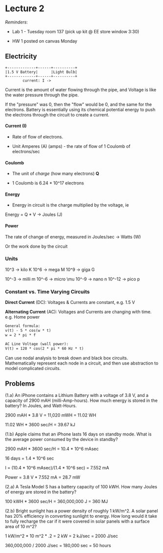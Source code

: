 # Lecture 2

*Reminders*: 

- Lab 1 - Tuesday room 137 (pick up kit @ EE store window 3:30)

- HW 1 posted on canvas Monday


## Electricity

```
+-------------+------+----------+
|1.5 V Battery|      |Light Bulb|
+-------------+------+----------+
        current: I ->
```

Current is the amount of water flowing through the pipe, and Voltage is like the water pressure through the pipe.

If the "pressure" was 0, then the "flow" would be 0, and the same for the electrons. Battery is essentially using its chemical potential energy to push the electrons through the circuit to create a current.

#### Current (I) 

- Rate of flow of electrons. 
 
- Unit Amperes (A) (amps) - the rate of flow of 1 Coulomb of electrons/sec

#### Coulomb

- The unit of *charge* (how many electrons) **Q**

- 1 Coulomb is 6.24 * 10^17 electrons
#### Energy 

- Energy in circuit is the charge multiplied by the voltage, ie

Energy = Q * V -> Joules (J)

#### Power

The rate of change of energy, measured in Joules/sec -> Watts (W)

Or the work done by the circuit


### Units

10^3 -> kilo K
10^6 -> mega M
10^9 -> giga G

10^-3 -> milli m
10^-6 -> micro \mu
10^-9 -> nano n
10^-12 -> pico p


### Constant vs. Time Varying Circuits

**Direct Current** (DC): Voltages & Currents are constant, e.g. 1.5 V

**Alternating Current** (AC): Voltages and Currents are changing with time. e.g. Home power

```txt
General formula:
v(t) - 5 * cos(w * t)
w = 2 * pi * f

AC Line Voltage (wall power): 
V(t) = 120 * cos(2 * pi * 60 Hz * t)
```


Can use nodal analysis to break down and black box circuits. Mathematically represent each node in a circuit, and then use abstraction to model complicated circuits.


## Problems

(1.a) An iPhone contains a Lithium Battery with a voltage of 3.8 V, and a capacity of 2900 mAH (milli-Amp-hours). How much energy is stored in the battery? In Joules, and Watt-Hours.


2900 mAH * 3.8 V = 11,020 mWH = 11.02 WH

11.02 WH * 3600 sec/H = 39.67 kJ

(1.b) Apple claims that an iPhone lasts 16 days on standby mode. What is the average power consumed by the device in standby?

2900 mAH * 3600 sec/H = 10.4 * 10^6 mAsec

16 days = 1.4 * 10^6 sec

I = (10.4 * 10^6 mAsec)/(1.4 * 10^6 sec) = 7.552 mA

Power = 3.8 V * 7.552 mA = 28.7 mW


(2.a) A Tesla Model S has a battery capacity of 100 kWH. How many Joules of energy are stored in the battery?

100 kWH * 3600 sec/H = 360,000,000 J = 360 MJ


(2.b) Bright sunlight has a power density of roughly 1 kW/m^2. A solar panel has 20% efficiency in converting sunlight to energy. How long would it take to fully recharge the car if it were covered in solar panels with a surface area of 10 m^2?

1 kW/m^2 * 10 m^2 * .2 = 2 kW = 2 kJ/sec = 2000 J/sec

360,000,000 / 2000 J/sec = 180,000 sec = 50 hours







